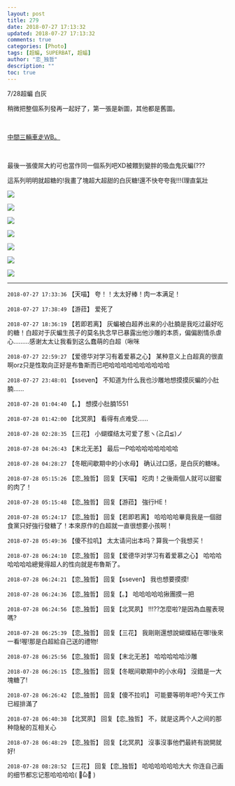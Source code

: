 ```yaml
---
layout: post
title: 279
date: 2018-07-27 17:13:32
updated: 2018-07-27 17:13:32
comments: true
categories: [Photo]
tags: [超蝙, SUPERBAT, 超蝠]
author: "恋_独哲"
description: ""
toc: true
---
```


<p>7/28超蝙&nbsp;白灰</p> 
<p>稍微把整個系列發再一起好了，第一張是新圖，其他都是舊圖。</p> 
<p><br /></p> 
<p><a target="_blank" rel="nofollow" href="https://www.weibo.com/2706868565/GrVAB3viG"  >中間三輛車走WB。</a></p> 
<p><br /></p> 
<p>最後一張傻屌大約可也當作同一個系列吧XD被餵到變胖的吸血鬼灰蝙(???&nbsp;</p> 
<p>這系列明明就超糖的!我畫了塊超大超甜的白灰糖!還不快夸夸我!!!(理直氣壯</p>

![](https://raw.githubusercontent.com/alicewish/maple50821/master/img_YW5MWVN1NEpoZFhmQzRJTnFvTWV4bXNKbTREWVdwRVp4NTllMjNwWlcvSlBGU1YvZlBJblN3PT0.jpg)

![](https://raw.githubusercontent.com/alicewish/maple50821/master/img_YW5MWVN1NEpoZFhmQzRJTnFvTWV4c1ZkVGt1MkhKUG42bmRpa1JXbjJITjdzMEpNYjBuYWZ3PT0.jpg)

![](https://raw.githubusercontent.com/alicewish/maple50821/master/img_YW5MWVN1NEpoZFhmQzRJTnFvTWV4bzRqcldKQ2VUT0hmRUNqRHRRZlp0K2NScDMxVmVWVU9BPT0.jpg)

![](https://raw.githubusercontent.com/alicewish/maple50821/master/img_YW5MWVN1NEpoZFhmQzRJTnFvTWV4allidDYzVS9wUEwrY1hac1RsZ3BmcWxTOCtwVEs5R0JnPT0.jpg)

![](https://raw.githubusercontent.com/alicewish/maple50821/master/img_YW5MWVN1NEpoZFhmQzRJTnFvTWV4dkN1bVFMSWg5cGlicFhLb3FMWGlwN25sUUlkQ3hxUmhBPT0.jpg)

![](https://raw.githubusercontent.com/alicewish/maple50821/master/img_YW5MWVN1NEpoZFhmQzRJTnFvTWV4Z3JkYlRxRkVpd2hreUhKcjExdER6cGtVZW9iM3o5V0pnPT0.jpg)

![](https://raw.githubusercontent.com/alicewish/maple50821/master/img_YW5MWVN1NEpoZFhmQzRJTnFvTWV4a2w0T2VaT1liMGQzYWpwY0lkWGQ2T2ZiN2pvNjlzWlBBPT0.jpg)

---

`2018-07-27 17:33:36` 【天喵】 夸！！太太好棒！肉一本满足！

`2018-07-27 17:38:49` 【游菈】 爱死了

`2018-07-27 18:36:19` 【若即若离】 灰蝙被白超养出来的小肚腩是我吃过最好吃的糖！白超对于灰蝙生孩子的莫名执念早已暴露出他沙雕的本质，偏偏剧情杀虐心………感谢太太让我看到这么蠢萌的白超（啾咪

`2018-07-27 22:59:27` 【爱德华对学习有着爱慕之心】 某种意义上白超真的很直啊orz只是性取向正好是布鲁斯而已吧哈哈哈哈哈哈哈哈哈哈

`2018-07-27 23:48:01` 【sseven】 不知道为什么我也沙雕地想摸摸灰蝙的小肚腩……

`2018-07-28 01:04:40` 【。】 想摸小肚腩1551

`2018-07-28 01:42:00` 【北冥夙】 看得有点难受……

`2018-07-28 02:28:35` 【三花】 小蝴蝶结太可爱了惹ヽ(≧Д≦)ノ

`2018-07-28 04:26:43` 【末北无恙】 最后一P哈哈哈哈哈哈哈哈

`2018-07-28 04:28:27` 【冬眠间歇期中的小水母】 确认过口感，是白灰的糖味。

`2018-07-28 05:15:26` 【恋\_独哲】 回复【天喵】 吃肉！之後兩個人就可以甜蜜的肉了！

`2018-07-28 05:15:48` 【恋\_独哲】 回复【游菈】 強行HE！

`2018-07-28 05:24:17` 【恋\_独哲】 回复【若即若离】 哈哈哈哈畢竟我是一個甜食黨只好強行發糖了！本來原作的白超就一直很想要小孩啊！

`2018-07-28 05:49:36` 【傻不拉叽】 太太请问出本吗？算我一个我想买！

`2018-07-28 06:24:10` 【恋\_独哲】 回复【爱德华对学习有着爱慕之心】 哈哈哈哈哈哈哈總覺得超人的性向就是布魯斯了。

`2018-07-28 06:24:21` 【恋\_独哲】 回复【sseven】 我也想要摸摸!

`2018-07-28 06:24:36` 【恋\_独哲】 回复【。】 哈哈哈哈哈揪團摸一把

`2018-07-28 06:24:56` 【恋\_独哲】 回复【北冥夙】 !!!??怎麼啦?是因為血腥表現嗎?

`2018-07-28 06:25:39` 【恋\_独哲】 回复【三花】 我剛剛還想說蝴蝶結在哪!後來一看!喔!那是白超給自己送的禮物!

`2018-07-28 06:25:56` 【恋\_独哲】 回复【末北无恙】 哈哈哈哈哈沙雕

`2018-07-28 06:26:15` 【恋\_独哲】 回复【冬眠间歇期中的小水母】 沒錯是一大塊糖了!

`2018-07-28 06:26:42` 【恋\_独哲】 回复【傻不拉叽】 可能要等明年吧?今天工作已經排滿了

`2018-07-28 06:40:38` 【北冥夙】 回复【恋\_独哲】 不，就是这两个人之间的那种隐秘的互相关心

`2018-07-28 06:48:29` 【恋\_独哲】 回复【北冥夙】 沒事沒事他們最終有說開就好!

`2018-07-28 08:28:52` 【三花】 回复【恋\_独哲】 哈哈哈哈哈哈大大 你连自己画的细节都忘记惹哈哈哈哈( ･᷄ὢ･᷅ ) 
